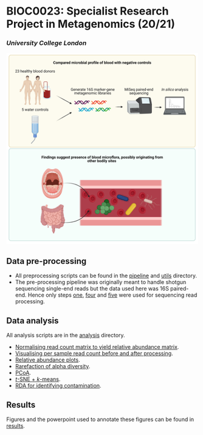 # BIOC0023: Specialist Research Project in Metagenomics (20/21)
### *University College London*
![Graphical abstract](results/BIOC0023_abstract_230421.png)
## Data pre-processing
* All preprocessing scripts can be found in the [pipeline](pipeline) and [utils](utils) directory. 
* The pre-processing pipeline was originally meant to handle shotgun sequencing single-end reads but the data used here was 16S paired-end. Hence only steps [one](pipeline/01_trim_join_qc.sh), [four](pipeline/04_kraken2_assignment.sh) and [five](pipeline/05_parse_kraken2_report.py) were used for sequencing read processing.

## Data analysis
All analysis scripts are in the [analysis](analysis) directory.
* [Normalising read count matrix to yield relative abundance matrix](analysis/normalise_abundance_matrices.R).
* [Visualising per sample read count before and after processing](analysis/read_qc.R).
* [Relative abundance plots](analysis/abundance_analysis.R).
* [Rarefaction of alpha diversity](analysis/diversity_analysis.R).
* [PCoA](analysis/pcoa.R).
* [*t*-SNE + *k*-means](analysis/tsne.R).
* [RDA for identifying contamination](analysis/select_taxa.R).
## Results
Figures and the powerpoint used to annotate these figures can be found in [results](results).
